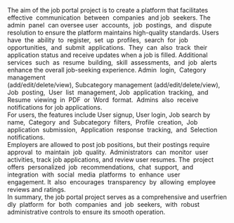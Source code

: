 The aim of the job portal project is to create a platform that facilitates  effective  communication  between  companies  and job  seekers.
The  admin  panel  can oversee user  accounts,  job  postings,  and  dispute  resolution to ensure the platform maintains high-quality standards. 
Users  have  the  ability  to  register,  set  up  profiles,  search  for  job  opportunities,  and  submit  applications.  They  can  also  track  their  application status and receive updates when a job is filled. Additional  services  such  as  resume  building,  skill  assessments,  and  job  alerts  enhance the overall job-seeking experience. 
Admin  login,  Category  management  (add/edit/delete/view), Subcategory management (add/edit/delete/view),  Job  posting,  User  list  management, Job  application  tracking,  and  Resume  viewing  in  PDF  or  Word  format.  Admins  also  receive  notifications for job applications. 
For users, the features include User signup, User login, Job search by  name,  Category  and  Subcategory  filters,  Profile  creation,  Job  application  submission,  Application  response  tracking,  and  Selection  notifications. 
Employers are allowed to post job positions, but their postings require  approval  to  maintain  job  quality.  Administrators  can  monitor  user  activities, track job applications, and review user resumes. 
The  project  offers  personalized  job  recommendations,  chat  support,  and  integration  with  social  media  platforms  to  enhance  user  engagement. It  also  encourages  transparency  by  allowing  employee  reviews and ratings.
In summary, the job portal project serves as a comprehensive and userfriendly  platform  for  both  companies  and  job  seekers,  with  robust  administrative controls to ensure its smooth operation.
